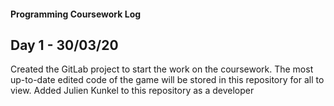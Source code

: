 #### Programming Coursework Log

## Day 1 - 30/03/20

Created the GitLab project to start the work on the coursework. The most up-to-date edited code of the game will be stored in this repository for all to view. Added Julien Kunkel to this repository as a developer